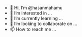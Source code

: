- 👋 Hi, I’m @hasanmahamu
- 👀 I’m interested in ...
- 🌱 I’m currently learning ...
- 💞️ I’m looking to collaborate on ...
- 📫 How to reach me ...

<!---
hasanmahamu/hasanmahamu is a ✨ special ✨ repository because its `README.md` (this file) appears on your GitHub profile.
You can click the Preview link to take a look at your changes.
--->
